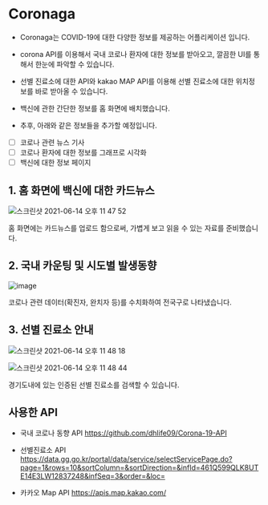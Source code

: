 # Coronaga

- Coronaga는 COVID-19에 대한 다양한 정보를 제공하는 어플리케이션 입니다.
- corona API를 이용해서 국내 코로나 환자에 대한 정보를 받아오고, 깔끔한 UI를 통해서 한눈에 파악할 수 있습니다.
- 선별 진료소에 대한 API와 kakao MAP API를 이용해 선별 진료소에 대한 위치정보를 바로 받아올 수 있습니다.
- 백신에 관한 간단한 정보를 홈 화면에 배치했습니다.

- 추후, 아래와 같은 정보들을 추가할 예정입니다.
- [ ] 코로나 관련 뉴스 기사
- [ ] 코로나 환자에 대한 정보를 그래프로 시각화
- [ ] 백신에 대한 정보 페이지

## 1. 홈 화면에 백신에 대한 카드뉴스

![스크린샷 2021-06-14 오후 11 47 52](https://user-images.githubusercontent.com/68345069/121913468-633c7280-cd6c-11eb-8a04-7ccd13142a9b.png)

홈 화면에는 카드뉴스를 업로드 함으로써, 가볍게 보고 읽을 수 있는 자료를 준비했습니다.

## 2. 국내 카운팅 및 시도별 발생동향

![image](https://user-images.githubusercontent.com/68345069/121811007-e347d700-cc9d-11eb-8861-82905f511e46.png)

코로나 관련 데이터(확진자, 완치자 등)를 수치화하여 전국구로 나타냈습니다.

## 3. 선별 진료소 안내

![스크린샷 2021-06-14 오후 11 48 18](https://user-images.githubusercontent.com/68345069/121912650-b8c44f80-cd6b-11eb-9695-3a5efe7ab8c7.png)

![스크린샷 2021-06-14 오후 11 48 44](https://user-images.githubusercontent.com/68345069/121912719-c679d500-cd6b-11eb-9ec4-04093e0aaf01.png)

경기도내에 있는 인증된 선별 진료소를 검색할 수 있습니다.

## 사용한 API

- 국내 코로나 동향 API
  https://github.com/dhlife09/Corona-19-API

- 선별진료소 API
  https://data.gg.go.kr/portal/data/service/selectServicePage.do?page=1&rows=10&sortColumn=&sortDirection=&infId=461Q599QLK8UTE14E3LW12837248&infSeq=3&order=&loc=

- 카카오 Map API
  https://apis.map.kakao.com/
